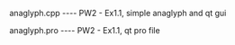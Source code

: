 anaglyph.cpp ---- PW2 - Ex1.1, simple anaglyph and qt gui 





anaglyph.pro ---- PW2 - Ex1.1, qt pro file
